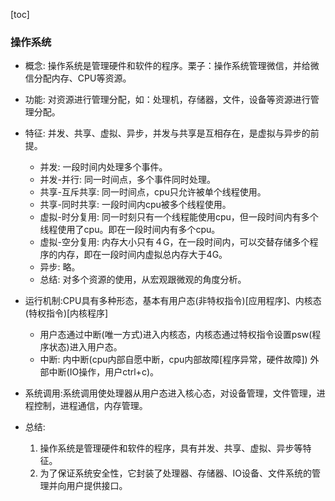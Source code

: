 [toc]

### 操作系统
- 概念: 操作系统是管理硬件和软件的程序。栗子：操作系统管理微信，并给微信分配内存、CPU等资源。
- 功能: 对资源进行管理分配，如：处理机，存储器，文件，设备等资源进行管理分配。
- 特征: 并发、共享、虚拟、异步，并发与共享是互相存在，是虚拟与异步的前提。
    * 并发: 一段时间内处理多个事件。
    * 并发-并行: 同一时间点，多个事件同时处理。
    * 共享-互斥共享: 同一时间点，cpu只允许被单个线程使用。
    * 共享-同时共享: 一段时间内cpu被多个线程使用。
    * 虚拟-时分复用: 同一时刻只有一个线程能使用cpu，但一段时间内有多个线程使用了cpu。即在一段时间内有多个cpu。
    * 虚拟-空分复用: 内存大小只有４G，在一段时间内，可以交替存储多个程序的内存，即在一段时间内虚拟总内存大于4G。
    * 异步: 略。
    * 总结: 对多个资源的使用，从宏观跟微观的角度分析。
- 运行机制:CPU具有多种形态，基本有用户态(非特权指令)[应用程序]、内核态(特权指令)[内核程序]
    * 用户态通过中断(唯一方式)进入内核态，内核态通过特权指令设置psw(程序状态)进入用户态。
    * 中断: 内中断(cpu内部自愿中断，cpu内部故障[程序异常，硬件故障]) 外部中断(IO操作，用户ctrl+c)。
- 系统调用:系统调用使处理器从用户态进入核心态，对设备管理，文件管理，进程控制，进程通信，内存管理。

- 总结:
    1. 操作系统是管理硬件和软件的程序，具有并发、共享、虚拟、异步等特征。
    2. 为了保证系统安全性，它封装了处理器、存储器、IO设备、文件系统的管理并向用户提供接口。
    <!-- 3. 用户可以通过系统调用获取系统资源，当应用程序在用户态时，通过调用系统提供的接口，中断进入内核态，并获取系统资源。 -->

